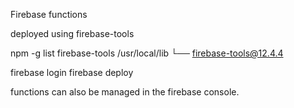 Firebase functions

deployed using firebase-tools

npm -g list firebase-tools
/usr/local/lib
└── firebase-tools@12.4.4

firebase login
firebase deploy

functions can also be managed in the firebase console.
